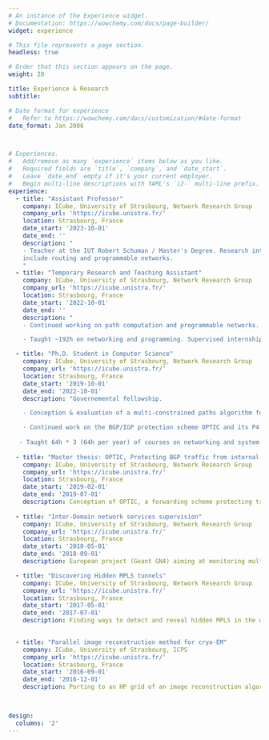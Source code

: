 ```yaml
---
# An instance of the Experience widget.
# Documentation: https://wowchemy.com/docs/page-builder/
widget: experience

# This file represents a page section.
headless: true

# Order that this section appears on the page.
weight: 20

title: Experience & Research
subtitle:

# Date format for experience
#   Refer to https://wowchemy.com/docs/customization/#date-format
date_format: Jan 2006



# Experiences.
#   Add/remove as many `experience` items below as you like.
#   Required fields are `title`, `company`, and `date_start`.
#   Leave `date_end` empty if it's your current employer.
#   Begin multi-line descriptions with YAML's `|2-` multi-line prefix.
experience:
  - title: "Assistant Professor"
    company: ICube, University of Strasbourg, Network Research Group
    company_url: 'https://icube.unistra.fr/'
    location: Strasbourg, France
    date_start: '2023-10-01'
    date_end: ''
    description: "
    - Teacher at the IUT Robert Schuman / Master's Degree. Research interests 
    include routing and programmable networks.
    "
  - title: "Temporary Research and Teaching Assistant"
    company: ICube, University of Strasbourg, Network Research Group
    company_url: 'https://icube.unistra.fr/'
    location: Strasbourg, France
    date_start: '2022-10-01'
    date_end: ''
    description: "
    - Continued working on path computation and programmable networks. 

    - Taught ~192h on networking and programming. Supervised internships."

  - title: "Ph.D. Student in Computer Science"
    company: ICube, University of Strasbourg, Network Research Group
    company_url: 'https://icube.unistra.fr/'
    location: Strasbourg, France
    date_start: '2019-10-01'
    date_end: '2022-10-01'
    description: "Governemental fellowship.

    - Conception & evaluation of a multi-constrained paths algorithm for massive-scale Traffic-Engineering with Segment Routing (in collaboration with Cisco Systems). 

    - Continued work on the BGP/IGP protection scheme OPTIC and its P4 implementation
   
   - Taught 64h * 3 (64h per year) of courses on networking and system."
       
  - title: "Master thesis: OPTIC, Protecting BGP traffic from internal events"
    company: ICube, University of Strasbourg, Network Research Group
    company_url: 'https://icube.unistra.fr/'
    location: Strasbourg, France
    date_start: '2019-02-01'
    date_end: '2019-07-01'
    description: Conception of OPTIC, a forwarding scheme protecting transiting BGP trafic from the effect of hot potato routing.
    
  - title: "Inter-Domain network services supervision"
    company: ICube, University of Strasbourg, Network Research Group
    company_url: 'https://icube.unistra.fr/'
    location: Strasbourg, France
    date_start: '2018-05-01'
    date_end: '2018-09-01'
    description: European project (Geant GN4) aiming at monitoring multi-domain VPN through active measurements within a distributed platform. Development of a python tools aggretating and correlating the measurements.

  - title: "Discovering Hidden MPLS tunnels"
    company: ICube, University of Strasbourg, Network Research Group
    company_url: 'https://icube.unistra.fr/'
    location: Strasbourg, France
    date_start: '2017-05-01'
    date_end: '2017-07-01'
    description: Finding ways to detect and reveal hidden MPLS in the wild in a testbed, and implement the detection/revelation methods in a python tool.
    

  - title: "Parallel image reconstruction method for cryo-EM"
    company: ICube, University of Strasbourg, ICPS
    company_url: 'https://icube.unistra.fr/'
    location: Strasbourg, France
    date_start: '2016-09-01'
    date_end: '2016-12-01'
    description: Porting to an HP grid of an image reconstruction algorithm. Live selection and duplication of most promising executions within a VM network to converge quicker to an optimum.
    


design:
  columns: '2'
---
```

